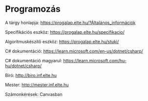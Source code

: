 # Programozás 

A tárgy honlapja: https://progalap.elte.hu/?Általános_információk

Specifikációs eszköz: https://progalap.elte.hu/specifikacio/

Algoritmuskészítő eszköz: https://progalap.elte.hu/stuki/

C# dokumentáció: https://learn.microsoft.com/en-us/dotnet/csharp/

C# dokumentáció magyarul: https://learn.microsoft.com/hu-hu/dotnet/csharp/

Bíró: http://biro.inf.elte.hu

Mester: http://mester.inf.elte.hu

Számonkérések: Canvasban
